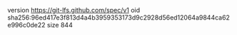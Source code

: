 version https://git-lfs.github.com/spec/v1
oid sha256:96ed417e3f813d4a4b3959353173d9c2928d56ed12064a9844ca62e996c0de22
size 844
